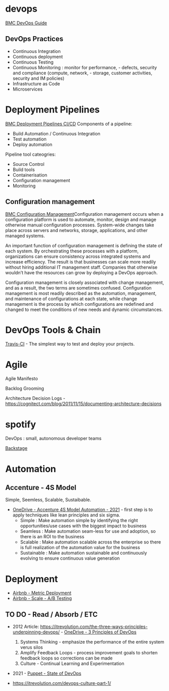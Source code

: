 



# devops
[BMC DevOps Guide](https://www.bmc.com/blogs/devops-basics-introduction/)

## DevOps Practices
- Continuous Integration
- Continuous deployment
- Continuous Testing
- Continuous Monitoring : monitor for performance, - defects, security and compliance (compute, network, - storage, customer activities, security and IM policies)
- Infrastructure as Code
- Microservices



# Deployment Pipelines
[BMC Deployment Pipelines CI/CD](https://www.bmc.com/blogs/deployment-pipeline/)
Components of a pipeline:
- Build Automation / Continuous Integration
- Test automation
- Deploy automation

Pipeline tool cateogries:
- Source Control
- Build tools
- Containerisation
- Configuration management
- Monitoring



## Configuration management
[BMC Configuration Management](https://www.bmc.com/blogs/devops-configuration-management/)Configuration management occurs when a configuration platform is used to automate, monitor, design and manage otherwise manual configuration processes. System-wide changes take place across servers and networks, storage, applications, and other managed systems.

An important function of configuration management is defining the state of each system. By orchestrating these processes with a platform, organizations can ensure consistency across integrated systems and increase efficiency. The result is that businesses can scale more readily without hiring additional IT management staff. Companies that otherwise wouldn’t have the resources can grow by deploying a DevOps approach.

Configuration management is closely associated with change management, and as a result, the two terms are sometimes confused. Configuration management is most readily described as the automation, management, and maintenance of configurations at each state, while change management is the process by which configurations are redefined and changed to meet the conditions of new needs and dynamic circumstances.

# DevOps Tools & Chain

[Travis-CI](https://travis-ci.org/) - The simplest way to test and deploy your projects.

# Agile

Agile Manifesto

Backlog Grooming

Architecture Decision Logs - https://cognitect.com/blog/2011/11/15/documenting-architecture-decisions

# spotify
DevOps : small, autonomous developer teams

[Backstage](https://engineering.atspotify.com/2021/03/16/happy-birthday-backstage-spotifys-biggest-open-source-project-grows-up-fast/)


# Automation

## Accenture - 4S Model
Simple, Seemless, Scalable, Sustaibable.
- [OneDrive - Accenture 4S Model Automation - 2021](https://1drv.ms/b/s!AkwXSmFk-_xpgocptgZ5ui1c7J7jcw?e=LDsK5l) - first step is to apply techniques like lean principles and six sigma.
  - Simple : Make automation simple by identifying the right opportunities/use cases with the biggest impact to business
  - Seamless : Make automation seam-less for use and adoption, so there is an ROI to the business
  - Scalable : Make automation scalable across the enterprise so there is full realization of the automation value for the business
  - Sustainable : Make automation sustainable and continuously evolving to ensure continuous value generation

# Deployment
- [Airbnb - Metric Deployment](https://medium.com/airbnb-engineering/airbnb-metric-computation-with-minerva-part-2-9afe6695b486)
- [Airbnb - Scale - A/B Testing](https://medium.com/airbnb-engineering/how-airbnb-achieved-metric-consistency-at-scale-f23cc53dea70)


## TO DO - Read / Absorb / ETC
- 2012 Article: https://itrevolution.com/the-three-ways-principles-underpinning-devops/ - [OneDrive - 3 Principles of DevOps](https://1drv.ms/b/s!AkwXSmFk-_xpgoci2Ke4gezYoAf6xw?e=WDvG4h)
  1. Systems Thinking - emphasize the performance of the entire system verus silos
  1. Amplify Feedback Loops - process improvement goals to shorten feedback loops so corrections can be made
  1. Culture - Continual Learning and Experimentation

- 2021 - [Puppet - State of DevOps](https://1drv.ms/b/s!AkwXSmFk-_xpgocjvf4axw0SIKhuNQ?e=3vGOyw)
- https://itrevolution.com/devops-culture-part-1/
